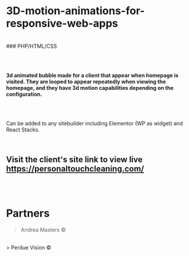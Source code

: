 # 3D-motion-animations-for-responsive-web-apps
<br>
### PHP/HTML/CSS 

<br><br>

<strong>3d animated bubble made for a client that appear when homepage is visited. They are looped to appear repeatedly when viewing the homepage, and they have 3d motion capabilities depending on the configuration. </strong>

<br><br>

Can be added to any sitebuilder including Elementor (WP as widget) and React Stacks. 

<br>

## Visit the client's site link to view live https://personaltouchcleaning.com/

<br><br>

# Partners

> Andrea Masters ©
<br>
> Perdue Vision ©
